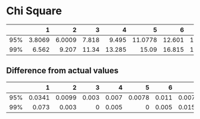 # Chi Square

|     |      1 |      2 |      3 |      4 |       5 |      6 |       7 |       8 |     9 |      10 |
|:----|-------:|-------:|-------:|-------:|--------:|-------:|--------:|--------:|------:|--------:|
| 95% | 3.8069 | 6.0009 |  7.818 |  9.495 | 11.0778 | 12.601 | 14.0776 | 15.513  | 16.93 | 18.3125 |
| 99% | 6.562  | 9.207  | 11.34  | 13.285 | 15.09   | 16.815 | 18.4952 | 20.0956 | 21.71 | 23.233  |
## Difference from actual values

|     |      1 |      2 |     3 |     4 |      5 |     6 |      7 |         8 |    9 |     10 |
|:----|-------:|-------:|------:|------:|-------:|------:|-------:|----------:|-----:|-------:|
| 95% | 0.0341 | 0.0099 | 0.003 | 0.007 | 0.0078 | 0.011 | 0.0076 | 0.003     | 0.01 | 0.0025 |
| 99% | 0.073  | 0.003  | 0     | 0.005 | 0      | 0.005 | 0.0152 | 0.0056416 | 0.04 | 0.023  |